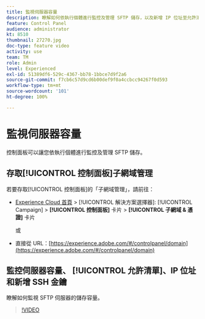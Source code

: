 ```yaml
---
title: 監視伺服器容量
description: 瞭解如何依執行個體進行監控及管理 SFTP 儲存，以及新增 IP 位址至允許清單。
feature: Control Panel
audience: administrator
kt: 8510
thumbnail: 27270.jpg
doc-type: feature video
activity: use
team: TM
role: Admin
level: Experienced
exl-id: 51389df6-529c-4367-bb78-1bbce7d9f2a6
source-git-commit: f7cb6c57d9cd6b00def9f0a4ccbcc94267f0d593
workflow-type: tm+mt
source-wordcount: '101'
ht-degree: 100%

---
```


# 監視伺服器容量

控制面板可以讓您依執行個體進行監控及管理 SFTP 儲存。

## 存取[!UICONTROL 控制面板]子網域管理

若要存取[!UICONTROL 控制面板]的「子網域管理」，請前往：

* [Experience Cloud 首頁](https://experience.adobe.com/#/home) > [!UICONTROL 解決方案選擇器]: [!UICONTROL Campaign] > **[!UICONTROL 控制面板]** 卡片 > **[!UICONTROL 子網域 &amp; 憑證]** 卡片

   或
* 直接從 URL：[https://experience.adobe.com/#/controlpanel/domain](https://experience.adobe.com/#/controlpanel/domain)

## 監控伺服器容量、 [!UICONTROL 允許清單]、IP 位址和新增 SSH 金鑰

瞭解如何監視 SFTP 伺服器的儲存容量。

>[!VIDEO](https://video.tv.adobe.com/v/27270?quality=12)
